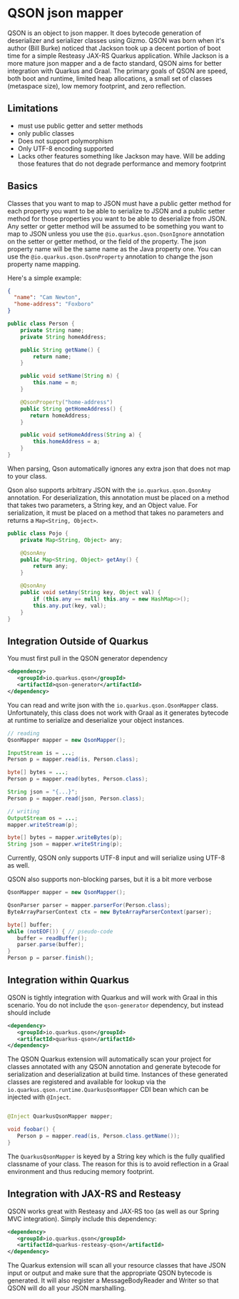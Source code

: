 # QSON json mapper

QSON is an object to json mapper.  It does bytecode generation of deserializer and serializer classes using Gizmo.
QSON was born when it's author (Bill Burke) noticed that Jackson took up a decent portion of boot time for a simple Resteasy JAX-RS Quarkus application.
While Jackson is a more mature json mapper and a de facto standard, QSON aims for better integration with
Quarkus and Graal.  The primary goals of QSON are speed, both boot and runtime, limited heap allocations,
a small set of classes (metaspace size), low memory footprint, and zero reflection.

## Limitations

* must use public getter and setter methods
* only public classes
* Does not support polymorphism
* Only UTF-8 encoding supported
* Lacks other features something like Jackson may have.  Will be adding those features that do not degrade performance and memory footprint

## Basics

Classes that you want to map to JSON must have a public getter method for each property you want to be able to serialize to JSON
and a public setter method for those properties you want to be able to deserialize from JSON.  Any setter or getter method will
be assumed to be something you want to map to JSON unless you use the `@io.quarkus.qson.QsonIgnore` annotation on the setter or
getter method, or the field of the property.  The json property name will be the same name as the Java property one.  You can use
the `@io.quarkus.qson.QsonProperty` annotation to change the json property name mapping.

Here's a simple example:

```json
{
  "name": "Cam Newton",
  "home-address": "Foxboro"
}
```

```java
public class Person {
    private String name;
    private String homeAddress;

    public String getName() {
        return name;
    }

    public void setName(String n) {
        this.name = n;
    }

    @QsonProperty("home-address")
    public String getHomeAddress() {
       return homeAddress;
    }

    public void setHomeAddress(String a) {
        this.homeAddress = a;
    }
}
```

When parsing, Qson automatically ignores any extra json that does not map to your class.

Qson also supports arbitrary JSON with the `io.quarkus.qson.QsonAny` annotation.  For deserialization, this annotation
must be placed on a method that takes two parameters, a String key, and an Object value.  For serialization,
it must be placed on a method that takes no parameters and returns a `Map<String, Object>`.

```java
public class Pojo {
    private Map<String, Object> any;

    @QsonAny
    public Map<String, Object> getAny() {
        return any;
    }

    @QsonAny
    public void setAny(String key, Object val) {
        if (this.any == null) this.any = new HashMap<>();
        this.any.put(key, val);
    }
}
```

## Integration Outside of Quarkus

You must first pull in the QSON generator dependency
```xml
<dependency>
   <groupId>io.quarkus.qson</groupId>
   <artifactId>qson-generator</artifactId>
</dependency>
```

You can read and write json with the `io.quarkus.qson.QsonMapper` class.  Unfortunately, this class does not work with
Graal as it generates bytecode at runtime to serialize and deserialize your object instances.

```java
// reading
QsonMapper mapper = new QsonMapper();

InputStream is = ...;
Person p = mapper.read(is, Person.class);

byte[] bytes = ...;
Person p = mapper.read(bytes, Person.class);

String json = "{...}";
Person p = mapper.read(json, Person.class);

// writing
OutputStream os = ...;
mapper.writeStream(p);

byte[] bytes = mapper.writeBytes(p);
String json = mapper.writeString(p);
```

Currently, QSON only supports UTF-8 input and will serialize using UTF-8 as well.

QSON also supports non-blocking parses, but it is a bit more verbose

```java
QsonMapper mapper = new QsonMapper();

QsonParser parser = mapper.parserFor(Person.class);
ByteArrayParserContext ctx = new ByteArrayParserContext(parser);

byte[] buffer;
while (notEOF()) { // pseudo-code
   buffer = readBuffer();
   parser.parse(buffer);
}
Person p = parser.finish();
```


## Integration within Quarkus

QSON is tightly integration with Quarkus and will work with Graal in this scenario.
You do not include the `qson-generator` dependency, but instead should include

```xml
<dependency>
   <groupId>io.quarkus.qson</groupId>
   <artifactId>quarkus-qson</artifactId>
</dependency>
```

The QSON Quarkus extension will automatically scan your project for classes annotated
with any QSON annotation and generate bytecode for serialization and deserialization at build time.
Instances of these generated classes are registered and available for lookup via the `io.quarkus.qson.runtime.QuarkusQsonMapper`
CDI bean which can be injected with `@Inject`.

```java

@Inject QuarkusQsonMapper mapper;

void foobar() {
   Person p = mapper.read(is, Person.class.getName());
}
```

The `QuarkusQsonMapper` is keyed by a String key which is the fully qualified classname of your class.
The reason for this is to avoid reflection in a Graal environment and thus reducing memory footprint.

## Integration with JAX-RS and Resteasy

QSON works great with Resteasy and JAX-RS too (as well as our Spring MVC integration).  Simply include
this dependency:

```xml
<dependency>
   <groupId>io.quarkus.qson</groupId>
   <artifactId>quarkus-resteasy-qson</artifactId>
</dependency>
```

The Quarkus extension will scan all your resource classes that have JSON input or output and make sure
that the appropriate QSON bytecode is generated.  It will also register a MessageBodyReader and Writer
so that QSON will do all your JSON marshalling.


